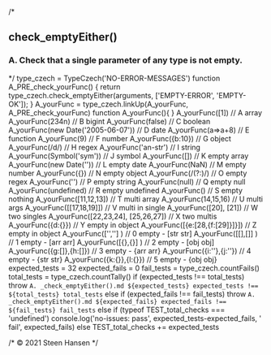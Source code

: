 
/*
## check_emptyEither()

### A. Check that a single parameter of any type is not empty.
*/
    type_czech = TypeCzech('NO-ERROR-MESSAGES')
    function A_PRE_check_yourFunc() {
      return type_czech.check_emptyEither(arguments, ['EMPTY-ERROR', 'EMPTY-OK']);
    }
                    A_yourFunc = type_czech.linkUp(A_yourFunc, A_PRE_check_yourFunc) 
                    function A_yourFunc(){ }
    A_yourFunc([1])                      // A array
    A_yourFunc(234n)                     // B bigint
    A_yourFunc(false)                    // C boolean
    A_yourFunc(new Date('2005-06-07'))   // D date
    A_yourFunc(a=>a+8)                   // E function
    A_yourFunc(9)                        // F number
    A_yourFunc({b:10})                   // G object
    A_yourFunc(/d/)                      // H regex
    A_yourFunc('an-str')                 // I string
    A_yourFunc(Symbol('sym'))            // J symbol
    A_yourFunc([])                       // K empty array
    A_yourFunc(new Date(''))             // L empty date
    A_yourFunc(NaN)                      // M empty number
    A_yourFunc({})                       // N empty object
    A_yourFunc(/(?:)/)                   // O empty regex
    A_yourFunc('')                       // P empty string
    A_yourFunc(null)                     // Q empty null
    A_yourFunc(undefined)                // R empty undefined
    A_yourFunc()                         // S empty nothing
    A_yourFunc([11,12,13])               // T multi array
    A_yourFunc(14,15,16)                 // U multi args
    A_yourFunc([[17,18,19]])             // V multi in single
    A_yourFunc([20], [21])               // W two singles
    A_yourFunc([22,23,24], [25,26,27])   // X two multis
    A_yourFunc({d:{}})                   // Y empty in object
    A_yourFunc([{e:[28,{f:[29]}]}])      // Z empty in object
    A_yourFunc(['',''] )                 // 0 empty - [str str]
    A_yourFunc([[],[]] )                 // 1 empty - [arr arr]
    A_yourFunc([{},{}] )                 // 2 empty - [obj obj]
    A_yourFunc({g:[]},{h:[]})            // 3 empty - {arr arr}
    A_yourFunc({i:''},{j:''})            // 4 empty - {str str}
    A_yourFunc({k:{}},{l:{}})            // 5 empty - {obj obj}
                            expected_tests = 32
                            expected_fails = 0
    fail_tests = type_czech.countFails()
    total_tests = type_czech.countTally()
    if (expected_tests !== total_tests) 
        throw `A. _check_emptyEither().md ${expected_tests} expected_tests !== ${total_tests} total_tests`
    else if (expected_fails !== fail_tests) 
        throw `A. _check_emptyEither().md ${expected_fails} expected_fails !== ${fail_tests} fail_tests`
    else if  (typeof TEST_total_checks === 'undefined')
      console.log('no-issues: pass', expected_tests-expected_fails, ' fail', expected_fails)
    else
      TEST_total_checks += expected_tests






/* &copy; 2021 Steen Hansen */



